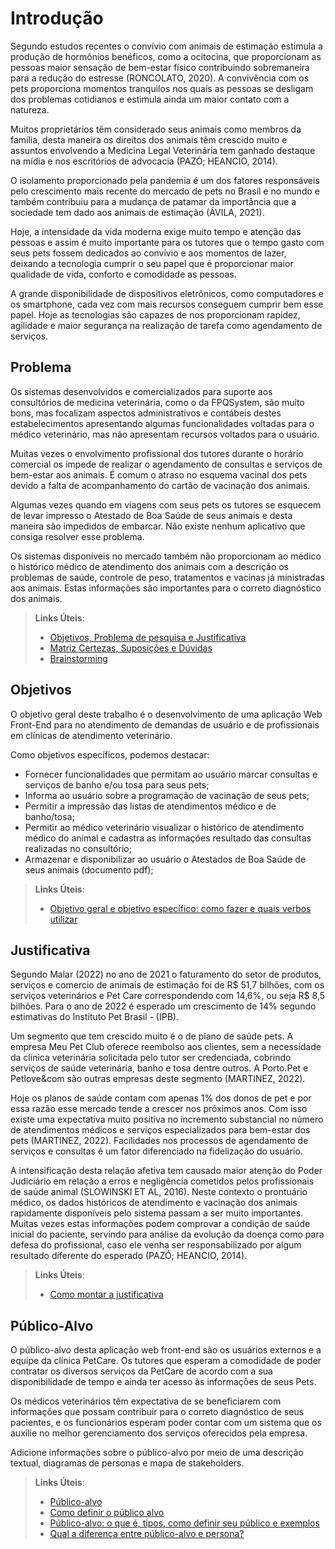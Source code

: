# Introdução

Segundo estudos recentes o convívio com animais de estimação estimula a produção de hormônios benéficos, como a ocitocina, que proporcionam as pessoas maior sensação de bem-estar físico contribuindo sobremaneira para a redução do estresse (RONCOLATO, 2020). A convivência com os pets proporciona momentos tranquilos nos quais as pessoas se desligam dos problemas cotidianos e estimula ainda um maior contato com a natureza.

Muitos proprietários têm considerado seus animais como membros da família, desta maneira os direitos dos animais têm crescido muito e assuntos envolvendo a Medicina Legal Veterinária tem ganhado destaque na mídia e nos escritórios de advocacia (PAZÓ; HEANCIO, 2014).

O isolamento proporcionado pela pandemia é um dos fatores responsáveis pelo crescimento mais recente do mercado de pets no Brasil e no mundo e também contribuiu para a mudança de patamar da importância que a sociedade tem dado aos animais de estimação (ÁVILA, 2021).

Hoje, a intensidade da vida moderna exige muito tempo e atenção das pessoas e assim é muito importante para os tutores que o tempo gasto com seus pets fossem dedicados ao convívio e aos momentos de lazer, deixando a tecnologia cumprir o seu papel que é proporcionar maior qualidade de vida, conforto e comodidade as pessoas. 

A grande disponibilidade de dispositivos eletrônicos, como computadores e os smartphone, cada vez com mais recursos conseguem cumprir bem esse papel. Hoje as tecnologias são capazes de nos proporcionam rapidez, agilidade e maior segurança na realização de tarefa como agendamento de serviços.


## Problema
Os sistemas desenvolvidos e comercializados para suporte aos consultórios de medicina veterinária, como o da FPQSystem, são muito bons, mas focalizam aspectos administrativos e contábeis destes estabelecimentos apresentando algumas funcionalidades voltadas para o médico veterinário, mas não apresentam recursos voltados para o usuário.

Muitas vezes o envolvimento profissional dos tutores durante o horário comercial os impede de realizar o agendamento de consultas e serviços de bem-estar aos animais. É comum o atraso no esquema vacinal dos pets devido a falta de acompanhamento do cartão de vacinação dos animais.

Algumas vezes quando em viagens com seus pets os tutores se esquecem de levar impresso o Atestado de Boa Saúde de seus animais e desta maneira são impedidos de embarcar. Não existe nenhum aplicativo que consiga resolver esse problema.

Os sistemas disponíveis no mercado também não proporcionam ao médico o histórico médico de atendimento dos animais com a descrição os problemas de saúde, controle de peso, tratamentos e vacinas já ministradas aos animais. Estas informações são importantes para o correto diagnóstico dos animais. 


> **Links Úteis**:
> - [Objetivos, Problema de pesquisa e Justificativa](https://medium.com/@versioparole/objetivos-problema-de-pesquisa-e-justificativa-c98c8233b9c3)
> - [Matriz Certezas, Suposições e Dúvidas](https://medium.com/educa%C3%A7%C3%A3o-fora-da-caixa/matriz-certezas-suposi%C3%A7%C3%B5es-e-d%C3%BAvidas-fa2263633655)
> - [Brainstorming](https://www.euax.com.br/2018/09/brainstorming/)

## Objetivos

O objetivo geral deste trabalho é o desenvolvimento de uma aplicação Web Front-End para no atendimento de demandas de usuário e de profissionais em clínicas de atendimento veterinário. 

Como objetivos específicos, podemos destacar:
<ul>
<li>Fornecer funcionalidades que permitam ao usuário marcar consultas e serviços de banho e/ou tosa para seus pets;</li>
<li>Informa ao usuário sobre a programação de vacinação de seus pets;</li>
<li>Permitir a impressão das listas de atendimentos médico e de banho/tosa;</li>
<li>Permitir ao médico veterinário visualizar o histórico de atendimento médico do animal e cadastra as informações resultado das consultas realizadas no consultório;</li>
<li>Armazenar e disponibilizar ao usuário o Atestados de Boa Saúde de seus animais (documento pdf);</li>
</ul>

 
> **Links Úteis**:
> - [Objetivo geral e objetivo específico: como fazer e quais verbos utilizar](https://blog.mettzer.com/diferenca-entre-objetivo-geral-e-objetivo-especifico/)

## Justificativa

Segundo Malar (2022) no ano de 2021 o faturamento do setor de produtos, serviços e comercio de animais de estimação foi de R$ 51,7 bilhões, com os serviços veterinários e Pet Care correspondendo com 14,6%, ou seja R$ 8,5 bilhões. Para o ano de 2022 é esperado um crescimento de 14% segundo estimativas do Instituto Pet Brasil - (IPB).

Um segmento que tem crescido muito é o de plano de saúde pets. A empresa Meu Pet Club oferece reembolso aos clientes, sem a necessidade da clínica veterinária solicitada pelo tutor ser credenciada, cobrindo serviços de saúde veterinária, banho e tosa dentre outros. A Porto.Pet e Petlove&com são outras empresas deste segmento (MARTINEZ, 2022).

Hoje os planos de saúde contam com apenas 1% dos donos de pet e por essa razão esse mercado tende a crescer nos próximos anos. Com isso existe uma expectativa muito positiva no incremento substancial no número de atendimentos médicos e serviços especializados para bem-estar dos pets (MARTINEZ, 2022). Facilidades nos processos de agendamento de serviços e consultas é um fator diferenciado na fidelização do usuário.

A intensificação desta relação afetiva tem causado maior atenção do Poder Judiciário em relação a erros e negligência cometidos pelos profissionais de saúde animal (SLOWINSKI ET AL, 2016). Neste contexto o prontuário médico, os dados históricos de atendimento e vacinação dos animais rapidamente disponíveis pelo sistema passam a ser muito importantes. Muitas vezes estas informações podem comprovar a condição de saúde inicial do paciente, servindo para análise da evolução da doença como para defesa do profissional, caso ele venha ser responsabilizado por algum resultado diferente do esperado (PAZÓ; HEANCIO, 2014).


> **Links Úteis**:
> - [Como montar a justificativa](https://guiadamonografia.com.br/como-montar-justificativa-do-tcc/)

## Público-Alvo

O público-alvo desta aplicação web front-end são os usuários externos e a equipe da clínica PetCare. 
Os tutores que esperam a comodidade de poder contratar os diversos serviços da PetCare de acordo com a sua disponibilidade de tempo e ainda ter acesso às informações de seus Pets.

Os médicos veterinários têm expectativa de se beneficiarem com informações que possam contribuir para o correto diagnóstico de seus pacientes, e os funcionários esperam poder contar com um sistema que os auxilie no melhor gerenciamento dos serviços oferecidos pela empresa. 



Adicione informações sobre o público-alvo por meio de uma descrição textual, diagramas de personas e mapa de stakeholders.

> **Links Úteis**:
> - [Público-alvo](https://blog.hotmart.com/pt-br/publico-alvo/)
> - [Como definir o público alvo](https://exame.com/pme/5-dicas-essenciais-para-definir-o-publico-alvo-do-seu-negocio/)
> - [Público-alvo: o que é, tipos, como definir seu público e exemplos](https://klickpages.com.br/blog/publico-alvo-o-que-e/)
> - [Qual a diferença entre público-alvo e persona?](https://rockcontent.com/blog/diferenca-publico-alvo-e-persona/)

